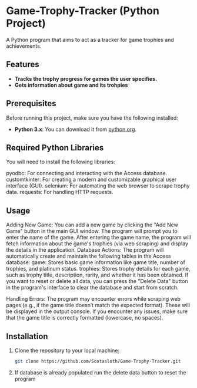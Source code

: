 # Game-Trophy-Tracker (Python Project)
A Python program that aims to act as a tracker for game trophies and achievements.
## **Features**

- **Tracks the trophy progress for games the user specifies.**
- **Gets information about game and its trohpies**
  
## **Prerequisites**

Before running this project, make sure you have the following installed:

- **Python 3.x**: You can download it from [python.org](https://www.python.org/downloads/).

## **Required Python Libraries**

You will need to install the following libraries:

pyodbc: For connecting and interacting with the Access database.
customtkinter: For creating a modern and customizable graphical user interface (GUI).
selenium: For automating the web browser to scrape trophy data.
requests: For handling HTTP requests.

## **Usage**

Adding New Game:
You can add a new game by clicking the "Add New Game" button in the main GUI window. The program will prompt you to enter the name of the game.
After entering the game name, the program will fetch information about the game's trophies (via web scraping) and display the details in the application.
Database Actions:
The program will automatically create and maintain the following tables in the Access database:
game: Stores basic game information like game title, number of trophies, and platinum status.
trophies: Stores trophy details for each game, such as trophy title, description, rarity, and whether it has been obtained.
If you want to reset or delete all data, you can press the "Delete Data" button in the program's interface to clear the database and start from scratch.

Handling Errors:
The program may encounter errors while scraping web pages (e.g., if the game title doesn’t match the expected format). These will be displayed in the output console. If you encounter any issues, make sure that the game title is correctly formatted (lowercase, no spaces).

## **Installation**

1. Clone the repository to your local machine:

   ```bash
   git clone https://github.com/Scotasloth/Game-Trophy-Tracker.git

2. If database is already populated run the delete data button to reset the program
